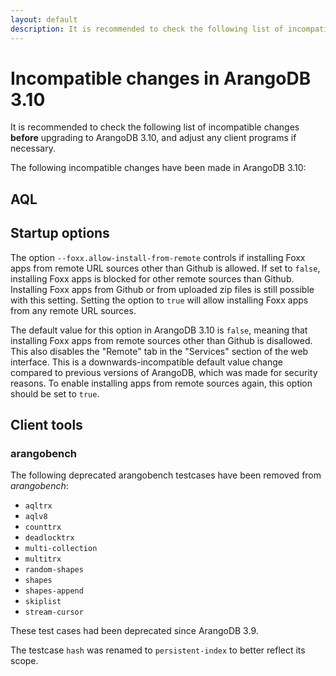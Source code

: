 ```yaml
---
layout: default
description: It is recommended to check the following list of incompatible changes before upgrading to ArangoDB 3.10
---
```

Incompatible changes in ArangoDB 3.10
=====================================

It is recommended to check the following list of incompatible changes **before**
upgrading to ArangoDB 3.10, and adjust any client programs if necessary.

The following incompatible changes have been made in ArangoDB 3.10:

AQL
---



Startup options
---------------

The option `--foxx.allow-install-from-remote` controls if installing Foxx apps
from remote URL sources other than Github is allowed. If set to `false`,
installing Foxx apps is blocked for other remote sources than Github. Installing
Foxx apps from Github or from uploaded zip files is still possible with this
setting.
Setting the option to `true` will allow installing Foxx apps from any remote
URL sources.

The default value for this option in ArangoDB 3.10 is `false`, meaning that
installing Foxx apps from remote sources other than Github is disallowed. This
also disables the "Remote" tab in the "Services" section of the web interface.
This is a downwards-incompatible default value change compared to previous
versions of ArangoDB, which was made for security reasons. To enable installing
apps from remote sources again, this option should be set to `true`.


Client tools
------------

### arangobench

The following deprecated arangobench testcases have been removed from _arangobench_:
* `aqltrx`
* `aqlv8`
* `counttrx`
* `deadlocktrx`
* `multi-collection`
* `multitrx`
* `random-shapes`
* `shapes`
* `shapes-append`
* `skiplist`
* `stream-cursor`

These test cases had been deprecated since ArangoDB 3.9.

The testcase `hash` was renamed to `persistent-index` to better reflect its
scope.
